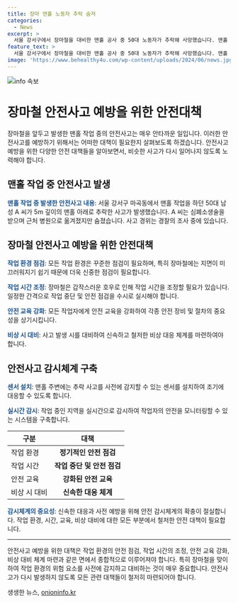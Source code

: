 ```yaml
---
title: 장마 맨홀 노동자 추락 숨져
categories:
  - News
excerpt: >
  서울 강서구에서 장마철을 대비한 맨홀 공사 중 50대 노동자가 추락해 사망했습니다. 맨홀 아래로 5m 추락한 후 심정지 상태로 발견돼 병원으로 옮겨졌지만 숨졌습니다. 경찰은 사고 경위를 조사 중이며, 사고와 관련한 정보를 제보받고 있습니다.
feature_text: >
  서울 강서구에서 장마철을 대비한 맨홀 공사 중 50대 노동자가 추락해 사망했습니다. 맨홀 아래로 5m 추락한 후 심정지 상태로 발견돼 병원으로 옮겨졌지만 숨졌습니다. 경찰은 사고 경위를 조사 중이며, 사고와 관련한 정보를 제보받고 있습니다.
image: 'https://www.behealthy4u.com/wp-content/uploads/2024/06/news.jpg'
---
```


<p><img src="https://www.behealthy4u.com/wp-content/uploads/2024/06/news.jpg" alt="info 속보" /></p>

<h1>장마철 안전사고 예방을 위한 안전대책</h1>

<p data-ke-size="size16">장마철을 앞두고 발생한 맨홀 작업 중의 안전사고는 매우 안타까운 일입니다. 이러한 안전사고를 예방하기 위해서는 어떠한 대책이 필요한지 살펴보도록 하겠습니다. 안전사고 예방을 위한 다양한 안전 대책들을 알아보면서, 비슷한 사고가 다시 일어나지 않도록 노력해야 합니다.</p>

<h2 data-ke-size="size26">맨홀 작업 중 안전사고 발생</h2>

<p><b><span style="color: #1a5490;">맨홀 작업 중 발생한 안전사고 내용</span></b>: 서울 강서구 마곡동에서 맨홀 작업을 하던 50대 남성 A 씨가 5m 깊이의 맨홀 아래로 추락한 사고가 발생했습니다. A 씨는 심폐소생술을 받으며 근처 병원으로 옮겨졌지만 숨졌습니다. 사고 경위는 경찰의 조사 중에 있습니다.</p>

<h2 data-ke-size="size26">장마철 안전사고 예방을 위한 안전대책</h2>

<p><b><span style="color: #1a5490;">작업 환경 점검</span></b>: 모든 작업 환경은 꾸준한 점검이 필요하며, 특히 장마철에는 지면이 미끄러워지기 쉽기 때문에 더욱 신중한 점검이 필요합니다.</p>

<p><b><span style="color: #1a5490;">작업 시간 조정</span></b>: 장마철은 갑작스러운 호우로 인해 작업 시간을 조정할 필요가 있습니다. 일정한 간격으로 작업 중단 및 안전 점검을 수시로 실시해야 합니다.</p>

<p><b><span style="color: #1a5490;">안전 교육 강화</span></b>: 모든 작업자에게 안전 교육을 강화하여 각종 안전 장비 및 절차의 중요성을 상기시킵니다.</p>

<p><b><span style="color: #1a5490;">비상 시 대비</span></b>: 사고 발생 시를 대비하여 신속하고 철저한 비상 대응 체계를 마련하여야 합니다.</p>

<h2 data-ke-size="size26">안전사고 감시체계 구축</h2>

<p><b><span style="color: #1a5490;">센서 설치</span></b>: 맨홀 주변에는 추락 사고를 사전에 감지할 수 있는 센서를 설치하여 조기에 대응할 수 있도록 합니다.</p>

<p><b><span style="color: #1a5490;">실시간 감시</span></b>: 작업 중인 지역을 실시간으로 감시하여 작업자의 안전을 모니터링할 수 있는 시스템을 구축합니다.</p>

<table>
    <thead>
        <tr>
            <th>구분</th>
            <th>대책</th>
        </tr>
    </thead>
    <tbody>
        <tr>
            <td>작업 환경</td>
            <td style="text-align: center; height: 17px;"><b>정기적인 안전 점검</b></td>
        </tr>
        <tr>
            <td>작업 시간</td>
            <td style="text-align: center; height: 17px;"><b>작업 중단 및 안전 점검</b></td>
        </tr>
        <tr>
            <td>안전 교육</td>
            <td style="text-align: center; height: 17px;"><b>강화된 안전 교육</b></td>
        </tr>
        <tr>
            <td>비상 시 대비</td>
            <td style="text-align: center; height: 17px;"><b>신속한 대응 체계</b></td>
        </tr>
    </tbody>
</table>

<p><b><span style="color: #1a5490;">감시체계의 중요성</span></b>: 신속한 대응과 사전 예방을 위해 안전 감시체계의 확충이 절실합니다. 작업 환경, 시간, 교육, 비상 대비에 대한 모든 부분에서 철저한 안전 대책이 필요합니다.</p>

<hr>

<p data-ke-size="size16">안전사고 예방을 위한 대책은 작업 환경의 안전 점검, 작업 시간의 조정, 안전 교육 강화, 비상 대비 체계 마련과 같은 면에서 종합적으로 이루어져야 합니다. 특히 장마철을 맞이하여 작업 환경의 위험 요소를 사전에 감지하고 대비하는 것이 매우 중요합니다. 안전사고가 다시 발생하지 않도록 모든 관련 대책들이 철저히 마련되어야 합니다.</p>
생생한 뉴스, <a href="https://onioninfo.kr" rel="dofollow">onioninfo.kr</a>


